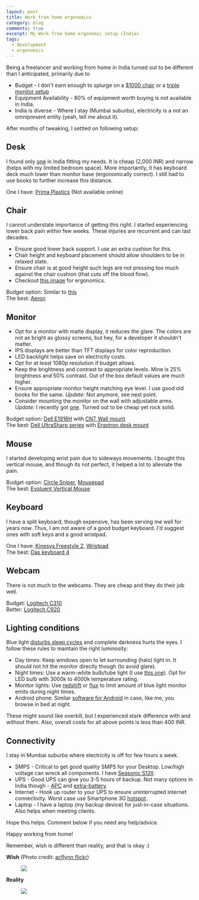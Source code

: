 ```yaml
---
layout: post
title: Work from home ergonomics
category: blog
comments: true
excerpt: My Work from home ergonomic setup (India)
tags: 
  - development
  - ergonomics
---
```


Being a freelancer and working from home in India turned out to be different than I anticipated, primarily due to 
  
 * Budget - I don't earn enough to splurge on a [$1000 chair](http://store.hermanmiller.com/Products/Aeron-Chair) or a [triple monitor setup](https://i.ytimg.com/vi/S4RfkcM1Dx8/maxresdefault.jpg)
 * Equipment Availability - 80% of equipment worth buying is not available in India.
 * India is diverse - Where I stay (Mumbai suburbs), electricity is a not an omnipresent entity (yeah, tell me about it). 

After months of tweaking, I settled on following setup:

## Desk

I found only [one](http://www.primaplastics.com/images/product-trolleys/trolleys_computer_big.png) in India fitting my needs. It is cheap (2,000 INR) and narrow (helps with my limited bedroom space). More importantly, it has keyboard deck much lower than monitor base (ergonomically correct). I still had to use books to further increase this distance.

One I have: [Prima Plastics](http://www.primaplastics.com/images/product-trolleys/trolleys_computer_big.png) (Not available online)    

## Chair
I cannot understate importance of getting this right. I started experiencing lower back pain within few weeks. These injuries are recurrent and can last decades. 

+ Ensure good lower back support. I use an extra cushion for this. 
+ Chair height and keyboard placement should allow shoulders to be in relaxed state.
+ Ensure chair is at good height such legs are not pressing too much against the chair cushion (that cuts off the blood flow). 
+ Checkout [this image](http://deepakvadgama.com/images/ergonomics.jpg) for ergonomics.  

Budget option: Similar to [this](http://www.pepperfry.com/ergonomic-chairs-by-emperor-1104811.html)  
The best: [Aeron](http://store.hermanmiller.com/Products/Aeron-Chair)

## Monitor

+ Opt for a monitor with matte display, it reduces the glare. The colors are not as bright as glossy screens, but hey, for a developer it shouldn't matter. 
+ IPS displays are better than TFT displays for color reproduction.
+ LED backlight helps save on electricity costs. 
+ Opt for at least 1080p resolution if budget allows.  
+ Keep the brightness and contrast to appropriate levels. Mine is 25% brightness and 50% contrast. Out of the box default values are much higher.
+ Ensure appropriate monitor height matching eye level. I use good old books for the same. *Update:* Not anymore, see next point.
+ Consider mounting the monitor on the wall with adjustable arms. *Update:* I recently got [one](http://www.amazon.in/CNCT-Displays-genuine-Product-picture/dp/B00N6PH6GW/). Turned out to be cheap yet rock solid. 

Budget option: [Dell E1916H](http://www.flipkart.com/dell-18-5-inch-led-e1916h-monitor/p/itmeazguwfsp5htv) with [CNT Wall mount](http://www.amazon.in/CNCT-Displays-genuine-Product-picture/dp/B00N6PH6GW/)    
The best: [Dell UltraSharp series](http://www.amazon.in/Dell-UltraSharp-U2412M-24-inch-Monitor/dp/B009X6FFSY?tag=googinhydr18418-21) with [Ergotron desk mount](http://www.amazon.com/LX-Desk-Mount-LCD-Arm/dp/B00358RIRC) 

## Mouse

I started developing wrist pain due to sideways movements. I bought this vertical mouse, and though its not perfect, it helped a lot to alleviate the pain.
  
Budget option: [Circle Sniper](http://www.amazon.in/Circle-Sniper-Gaming-Mouse/dp/B00EZONAA4), [Mousepad](http://www.amazon.in/gp/product/B00GA2EWM4)  
The best: [Evoluent Vertical Mouse](http://www.amazon.in/Evoluent-Vertical-Mouse-V4-Right/dp/B00427TAIK)

## Keyboard

I have a split keyboard, though expensive, has been serving me well for years now. Thus, I am not aware of a good budget keyboard. I'd suggest ones with soft keys and a good wristpad.  

One I have: [Kinesys Freestyle 2](http://www.kinesis-ergo.com/shop/freestyle2-for-pc-us/), [Wristpad](http://www.amazon.in/gp/product/B0013CF4FK)  
The best: [Das keyboard 4](http://www.daskeyboard.com/daskeyboard-4-professional/)

## Webcam

There is not much to the webcams. They are cheap and they do their job well.

Budget: [Logitech C310](http://www.flipkart.com/logitech-c310-hd-webcam/p/itmczzccgktpvkjy)  
Better: [Logitech C920](http://www.flipkart.com/logitech-hd-pro-c920/p/itmd7q5vnyvq7g6f)

## Lighting conditions

Blue light [disturbs sleep cycles](http://www.health.harvard.edu/staying-healthy/blue-light-has-a-dark-side) and complete darkness hurts the eyes. I follow these rules to maintain the right luminosity:
  
* Day times: Keep windows open to let surrounding (halo) light in. It should not hit the monitor directly though (to avoid glare).
* Night times: Use a warm-white bulb/tube light (I use [this one](http://www.flipkart.com/philips-9-5-w-led-b22-3000k-a55-ind-bulb/p/itmef3hhfzfzf2vn)). Opt for LED bulb with 3000k to 4000k temperature rating. 
* Monitor lights: Use [redshift](http://jonls.dk/redshift/) or [flux](https://justgetflux.com/) to limit amount of blue light monitor emits during night times.  
* Android phone: Similar [software for Android](https://play.google.com/store/apps/details?id=eu.chainfire.lumen&hl=en) in case, like me, you browse in bed at night.

These might sound like overkill, but I experienced stark difference with and without them. Also, overall costs for all above points is less than 400 INR.

## Connectivity

I stay in Mumbai suburbs where electricity is off for few hours a week.
 
* SMPS - Critical to get good quality SMPS for your Desktop. Low/high voltage can wreck all components. I have [Seasonic S12II](http://www.flipkart.com/seasonic-s12ii-430-watts-psu/p/itmd5xz5bzevdbzp).
* UPS - Good UPS can give you 3-5 hours of backup. Not many options in India though - [APC](http://www.amazon.in/APC-UPS-Model-BR1000G-IN-Battery/dp/B0038ZTZ3W) and [extra-battery](http://www.amazon.in/APC-BR24BPG-Back-UPS-External-Battery/dp/B0047E5B90).
* Internet - Hook up router to your UPS to ensure uninterrupted internet connectivity. Worst case use Smartphone 3G [hotspot](https://support.google.com/nexus/answer/2812516?hl=en).
* Laptop - I have a laptop (my backup device) for just-in-case situations. Also helps when meeting clients.

Hope this helps. Comment below if you need any help/advice. 

Happy working from home!

Remember, wish is different than reality, and that is okay :)


__Wish__ (Photo credit: [acflynn flickr](https://www.flickr.com/photos/acflynn/3787513726))
 <figure>
     <a href="{{ site.url }}/images/blog/triple-monitor.jpg"><img src="{{ site.url }}/images/blog/triple-monitor.jpg"></a>
 </figure>

__Reality__
 <figure>
     <a href="{{ site.url }}/images/blog/home-desk-setup2.jpg"><img src="{{ site.url }}/images/blog/home-desk-setup2.jpg"></a>
 </figure>

 